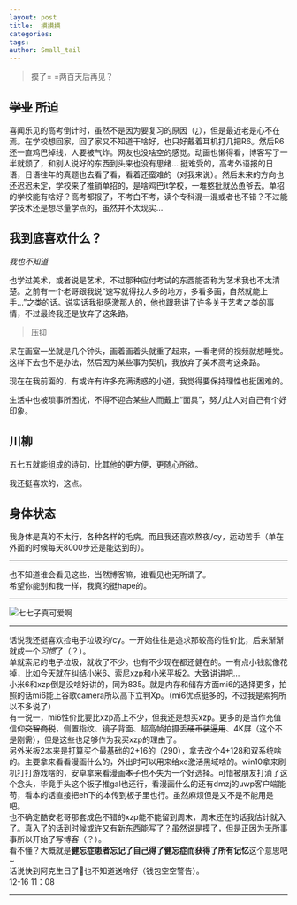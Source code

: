 ```yaml
---
layout: post
title:  摸摸摸
categories: 
tags: 
author: Small_tail
---
```

> 摸了= =两百天后再见？  
  
  
  
  
  
  
## ~~学业~~ 所迫
  
喜闻乐见的高考倒计时，虽然不是因为要复习的原因（¿），但是最近老是心不在焉。在学校想回家，回了家又不知道干啥好，也只好戴着耳机打几把R6。然后R6还一直鸡巴掉线，人要被气炸。网友也没啥空的感觉。动画也懒得看，博客写了一半就颓了，和别人说好的东西到头来也没有思绪… 
挺难受的，高考外语报的日语，日语往年的真题也去看了看，看着还蛮难的（对我来说）。然后未来的方向也还迟迟未定，学校来了推销单招的，是啥鸡巴it学校，一堆憨批就怂恿爷去。单招的学校能有啥好？高考都报了，不考白不考，读个专科混一混或者也不错？不过能学技术还是想尽量学点的，虽然并不太现实…  

## 我到底喜欢什么？  
*我也不知道*

也学过美术，或者说是艺术，不过那种应付考试的东西能否称为艺术我也不太清楚。之前有一个老哥跟我说“速写就得找人多的地方，多看多画，自然就能上手…”之类的话。说实话我挺感激那人的，他也跟我讲了许多关于艺考之类的事情，不过最终我还是放弃了这条路。    
> 压抑

呆在画室一坐就是几个钟头，画着画着头就重了起来，一看老师的视频就想睡觉。这样下去也不是办法，然后因为某些事为契机，我放弃了美术高考这条路。  

现在在我前面的，有或许有许多充满诱惑的小道，我觉得要保持理性也挺困难的。  

生活中也被琐事所困扰，不得不迎合某些人而戴上“面具”，努力让人对自己有个好印象。

## 川柳  

五七五就能组成的诗句，比其他的更方便，更随心所欲。 

我还挺喜欢的，这点。  

## 身体状态  

我身体是真的不太行，各种各样的毛病。而且我还喜欢熬夜/cy，运动苦手（单在外面的时候每天8000步还是能达到的）。

---
也不知道谁会看见这些，当然博客嘛，谁看见也无所谓了。  
希望你能别和我一样，我真的挺hape的。 
 
---
![七七子真可爱啊](https://i.loli.net/2019/12/15/fMCxeUj3wFOILzy.png)  

---
话说我还挺喜欢捡电子垃圾的/cy。一开始往往是追求那较高的性价比，后来渐渐就成一个*习惯*了（？）。  
单就索尼的电子垃圾，就收了不少。也有不少现在都还健在的。一有点小钱就像花掉，比如今天就在纠结小米6、索尼xzp和小米平板2。大致讲讲吧…  
小米6和xzp倒是没啥好讲的，同为835。就是内存和储存方面mi6的选择更多，拍照的话mi6能上谷歌camera所以高下立判Xp。（mi6优点挺多的，不过我是索狗所以不多说了）  
有一说一，mi6性价比要比xzp高上不少，但我还是想买xzp。更多的是当作充值信仰~~交智商税~~，侧置指纹、镜子背面、超高帧拍摄~~丢硬币装逼用~~、4K屏（这个不是刚需），但是这些也足够作为我买xzp的理由了。  
另外米板2本来是打算买个最基础的2+16的（290），拿去改个4+128和双系统啥的。主要拿来看看漫画什么的，外出时可以用来给xc激活黑域啥的。win10拿来刷机打打游戏啥的，安卓拿来看漫画~~本子~~也不失为一个好选择。可惜被朋友打消了这个念头，毕竟手头这个板子推gal也还行，看漫画什么的还有dmzj的uwp客户端能苟，看本的话直接把eh下的本传到板子里也行。虽然麻烦但是又不是不能用是吧。  
也不确定酷安老哥那套成色不错的xzp能不能留到周末，周末还在的话我估计就入了。真入了的话到时候或许又有新东西能写了？虽然说是摸了，但是正因为无所事事所以开始了写博客（？）。  
看不懂？大概就是**健忘症患者忘记了自己得了健忘症而获得了所有记忆**这个意思吧~  
话说快到阿克生日了🤔也不知道送啥好（钱包空空警告）。  
12-16 11：08  

---
